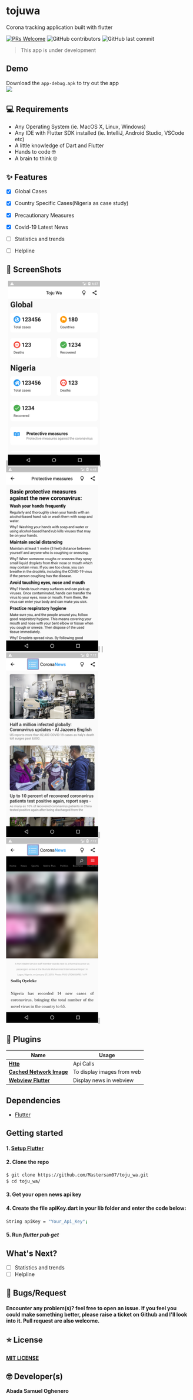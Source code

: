 # tojuwa

Corona tracking application built with flutter

[![PRs Welcome](https://img.shields.io/badge/PRs-welcome-success.svg?style=flat-square)](https://github.com/Mastersam07/toju_wa/pulls)
![GitHub contributors](https://img.shields.io/github/contributors/mastersam07/toju_wa?color=success&style=flat-square)
![GitHub last commit](https://img.shields.io/github/last-commit/mastersam07/toju_wa?style=flat-square)

> This app is under development
>
>

## Demo
Download the `app-debug.apk` to try out the app
<br>
<a href="https://static.codemagic.io/files/36d6750c-29bc-4a15-b3e3-ab967cf58885/abfb6928-7414-4f01-b424-fb19555eec2c/app-debug.apk"><img src="https://playerzon.com/asset/download.png" width="200"></img></a>
<br>

## 💻 Requirements
* Any Operating System (ie. MacOS X, Linux, Windows)
* Any IDE with Flutter SDK installed (ie. IntelliJ, Android Studio, VSCode etc)
* A little knowledge of Dart and Flutter
* Hands to code 🤓
* A brain to think 🤓

## ✨ Features
- [x] Global Cases
- [x] Country Specific Cases(Nigeria as case study)
- [x] Precautionary Measures
- [x] Covid-19 Latest News
- [ ] Statistics and trends
- [ ] Helpline


## 📸 ScreenShots


|<img src="ss/1.png" width="250">|<img src="ss/2.png" width="250">|
|<img src="ss/3.png" width="250">|<img src="ss/4.png" width="250">|

## 🔌 Plugins
| Name | Usage |
|------|-------|
|[**Http**](https://pub.dev/packages/http)| Api Calls|
|[**Cached Network Image**](https://pub.dev/packages/cached_network_image)| To display images from web|
|[**Webview Flutter**](https://pub.dev/packages/webview_flutter)| Display news in webview|

## Dependencies
* [Flutter](https://flutter.dev/)

## Getting started

#### 1. [Setup Flutter](https://flutter.dev/docs/get-started/install)

#### 2. Clone the repo

```sh
$ git clone https://github.com/Mastersam07/toju_wa.git
$ cd toju_wa/
```

#### 3. Get your open news api key

#### 4. Create the file apiKey.dart in your lib folder and enter the code below:
 
```sh
String apiKey = "Your_Api_Key";
```

#### 5. Run _flutter pub get_

## What's Next?
 - [ ] Statistics and trends
 - [ ] Helpline
 
## 🐛 Bugs/Request
#### Encounter any problem(s)? feel free to open an issue. If you feel you could make something better, please raise a ticket on Github and I'll look into it. Pull request are also welcome.

## ⭐️ License
#### <a href="https://github.com/Mastersam07/toju_wa/blob/master/LICENSE.md">MIT LICENSE</a>

## 🤓 Developer(s)
**Abada Samuel Oghenero**
